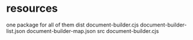 # resources

one package for all of them
dist
  document-builder.cjs
  document-builder-list.json
  document-builder-map.json
src
  document-builder.cjs
